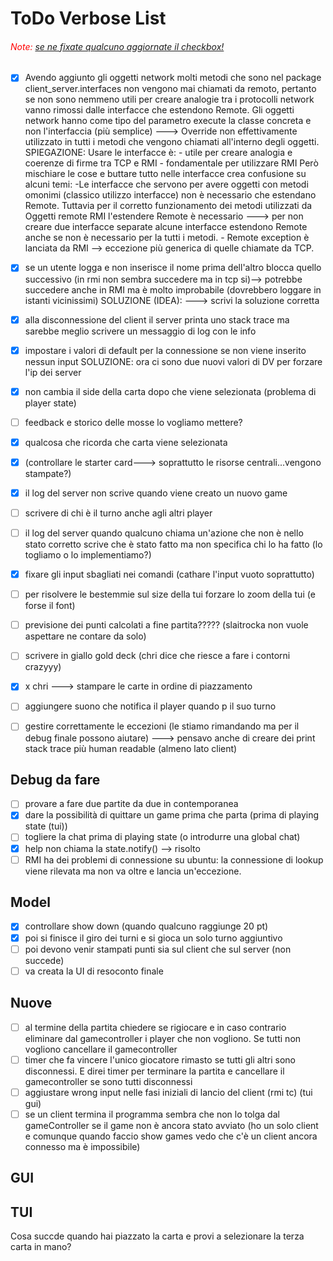 # ToDo Verbose List

###### <span style="color: red;">Note:</span> <u>se ne fixate qualcuno aggiornate il checkbox!</u>

- [x] Avendo aggiunto gli oggetti network molti metodi che sono nel package client_server.interfaces non vengono mai chiamati da remoto, pertanto se non sono nemmeno utili per creare analogie tra i protocolli network vanno rimossi dalle interfacce che estendono Remote. Gli oggetti network hanno come tipo del parametro execute la classe concreta e non l'interfaccia (più semplice) ---> Override non effettivamente utilizzato in tutti i metodi che vengono chiamati all'interno degli oggetti.
      SPIEGAZIONE: Usare le interfacce è: - utile per creare analogia e coerenze di firme tra TCP e RMI - fondamentale per utilizzare RMI
      Però mischiare le cose e buttare tutto nelle interfacce crea confusione su alcuni temi:
      -Le interfacce che servono per avere oggetti con metodi omonimi (classico utilizzo interfacce) non è necessario che estendano Remote. Tuttavia per il corretto funzionamento dei metodi utilizzati da Oggetti remote RMI l'estendere Remote è necessario ---> per non creare due interfacce separate alcune interfacce estendono Remote anche se non è necessario per la tutti i metodi. - Remote exception è lanciata da RMI --> eccezione più generica di quelle chiamate da TCP.

- [x] se un utente logga e non inserisce il nome prima dell'altro blocca quello successivo (in rmi non sembra succedere ma in tcp si)--> potrebbe succedere anche in RMI ma è molto improbabile (dovrebbero loggare in istanti vicinissimi)
      SOLUZIONE (IDEA):
      ---> scrivi la soluzione corretta
- [x] alla disconnessione del client il server printa uno stack trace ma sarebbe meglio scrivere un messaggio di log con le info
- [x] impostare i valori di default per la connessione se non viene inserito nessun input
      SOLUZIONE: ora ci sono due nuovi valori di DV per forzare l'ip dei server

- [x] non cambia il side della carta dopo che viene selezionata (problema di player state)
- [ ] feedback e storico delle mosse lo vogliamo mettere?
- [x] qualcosa che ricorda che carta viene selezionata
- [x] (controllare le starter card---> soprattutto le risorse centrali...vengono stampate?)
- [x] il log del server non scrive quando viene creato un nuovo game
- [ ] scrivere di chi è il turno anche agli altri player
- [ ] il log del server quando qualcuno chiama un'azione che non è nello stato corretto scrive che è stato fatto ma non specifica chi lo ha fatto (lo togliamo o lo implementiamo?)
- [x] fixare gli input sbagliati nei comandi (cathare l'input vuoto soprattutto)
- [ ] per risolvere le bestemmie sul size della tui forzare lo zoom della tui (e forse il font)
- [ ] previsione dei punti calcolati a fine partita????? (slaitrocka non vuole aspettare ne contare da solo)
- [ ] scrivere in giallo gold deck (chri dice che riesce a fare i contorni crazyyy)
- [x] x chri ---> stampare le carte in ordine di piazzamento
- [ ] aggiungere suono che notifica il player quando p il suo turno

- [ ] gestire correttamente le eccezioni (le stiamo rimandando ma per il debug finale possono aiutare) ---> pensavo anche di creare dei print stack trace più human readable (almeno lato client)

## Debug da fare

- [ ] provare a fare due partite da due in contemporanea
- [x] dare la possibilità di quittare un game prima che parta (prima di playing state (tui))
- [ ] togliere la chat prima di playing state (o introdurre una global chat)
- [x] help non chiama la state.notify() --> risolto
- [ ] RMI ha dei problemi di connessione su ubuntu: la connessione di lookup viene rilevata ma non va oltre e lancia un'eccezione.

## Model

- [x] controllare show down (quando qualcuno raggiunge 20 pt)
- [x] poi si finisce il giro dei turni e si gioca un solo turno aggiuntivo
- [ ] poi devono venir stampati punti sia sul client che sul server (non succede)
- [ ] va creata la UI di resoconto finale

## Nuove

- [ ] al termine della partita chiedere se rigiocare e in caso contrario eliminare dal gamecontroller i player che non vogliono. Se tutti non vogliono cancellare il gamecontroller
- [ ] timer che fa vincere l'unico giocatore rimasto se tutti gli altri sono disconnessi. E direi timer per terminare la partita e cancellare il gamecontroller se sono tutti disconnessi
- [ ] aggiustare wrong input nelle fasi iniziali di lancio del client (rmi tc) (tui gui)
- [ ] se un client termina il programma sembra che non lo tolga dal gameController se il game non è ancora stato avviato (ho un solo client e comunque quando faccio show games vedo che c'è un client ancora connesso ma è impossibile)

## GUI

## TUI
Cosa succde quando hai piazzato la carta e provi a selezionare la terza carta in mano?

